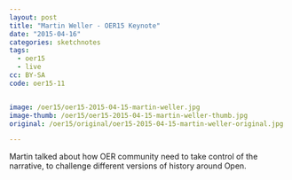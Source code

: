 ```yaml
---
layout: post
title: "Martin Weller - OER15 Keynote"
date: "2015-04-16"
categories: sketchnotes
tags:
  - oer15
  - live
cc: BY-SA
code: oer15-11


image: /oer15/oer15-2015-04-15-martin-weller.jpg
image-thumb: /oer15/oer15-2015-04-15-martin-weller-thumb.jpg
original: /oer15/original/oer15-2015-04-15-martin-weller-original.jpg

---
```

Martin talked about how OER community need to take control of the narrative, to challenge different versions of history around Open.
